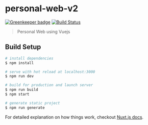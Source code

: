 # personal-web-v2

[![Greenkeeper badge](https://badges.greenkeeper.io/deneuv34/github-page-v2.svg)](https://greenkeeper.io/)
[![Build Status](https://travis-ci.com/deneuv34/github-page-v2.svg?branch=master)](https://travis-ci.com/deneuv34/github-page-v2)

> Personal Web using Vuejs

## Build Setup

``` bash
# install dependencies
$ npm install

# serve with hot reload at localhost:3000
$ npm run dev

# build for production and launch server
$ npm run build
$ npm start

# generate static project
$ npm run generate
```

For detailed explanation on how things work, checkout [Nuxt.js docs](https://nuxtjs.org).
